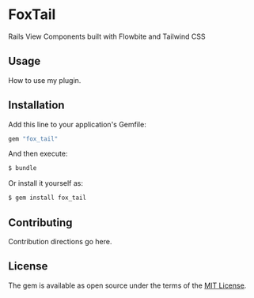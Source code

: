 # FoxTail
Rails View Components built with Flowbite and Tailwind CSS

## Usage
How to use my plugin.

## Installation
Add this line to your application's Gemfile:

```ruby
gem "fox_tail"
```

And then execute:
```bash
$ bundle
```

Or install it yourself as:
```bash
$ gem install fox_tail
```

## Contributing
Contribution directions go here.

## License
The gem is available as open source under the terms of the [MIT License](https://opensource.org/licenses/MIT).
